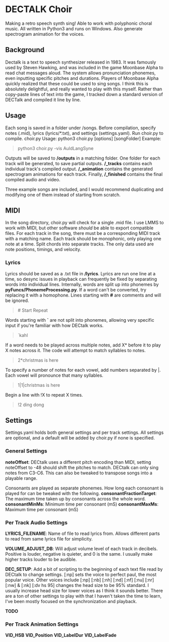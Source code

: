 # DECTALK Choir
Making a retro speech synth sing! Able to work with polyphonic choral music. All written in Python3 and runs on Windows. Also generate spectrogram animation for the voices. 

## Background
Dectalk is a text to speech synthesizer released in 1983. It was famously used by Steven Hawking, and was included in the game Moonbase Alpha to read chat messages aloud. The system allows pronunciation phonemes, even inputting specific pitches and durations. Players of Moonbase Alpha quickly realized that these could be used to sing songs. I think this is absolutely delightful, and really wanted to play with this myself. Rather than copy-paste lines of text into the game, I tracked down a standard version of DECTalk and compiled it line by line. 

## Usage
Each song is saved in a folder under /songs. Before compilation, specify notes (.mid), lyrics (lyrics/*.txt), and settings (settings.yaml). Run choir.py to compile. 
choir.py Usage: python3 choir.py \[options\] \[songFolder\]
Example: 
> python3 choir.py -vis AuldLangSyne

Outputs will be saved to **/outputs** in a matching folder. One folder for each track will be generated, to save partial outputs.  **/\_tracks** contains each individual track's compiled output.  **/\_animation** contains the generated spectrogram animations for each track. Finally, **/\_finished** contains the final compiled audio and video. 

Three example songs are included, and I would recommend duplicating and modifying one of them instead of starting from scratch. 

## MIDI
In the song directory, choir.py will check for a single .mid file. I use LMMS to work with MIDI, but other software *should* be able to export compatible files. For each track in the song, there must be a corresponding MIDI track with a matching name. Each track should be monophonic, only playing one note at a time. Split chords into separate tracks. The only data used are note positions, timings, and velocity. 

### Lyrics
Lyrics should be saved as a .txt file in **/lyrics**. Lyrics are run one line at a time, so desync issues in playback can frequently be fixed by separating words into individual lines. Internally, words are split up into phonemes by **pyFuncs/PhonemeProcessing.py**. If a word can't be converted, try replacing it with a homophone. 
Lines starting with **\#** are comments and will be ignored. 
> \# Start Repeat

Words starting with **`** are not split into phonemes, allowing very specific input if you're familiar with how DECtalk works. 
> `kahl

If a word needs to be played across multiple notes, add X* before it to play X notes across it. The code will attempt to match syllables to notes. 
> 2*christmas is here

To specify a number of notes for each vowel, add numbers separated by |. Each vowel will pronounce that many syllables. 
> 1|1|christmas is here

Begin a line with !X to repeat X times.
> !2 ding dong

## Settings
Settings.yaml holds both general settings and per track settings. All settings are optional, and a default will be added by choir.py if none is specified. 

### General Settings

**noteOffset**: DECtalk uses a different pitch encoding than MIDI, setting noteOffset to -48 should shift the pitches to match. DECtalk can only sing notes from C3-C6. This can also be tweaked to transpose songs into a playable range. 

Consonants are played as separate phonemes. How long each consonant is played for can be tweaked with the following. 
**consonantFractionTarget**: The maximum time taken up by consonants across the whole word. 
**consonantMinMs**: Minimum time per consonant (mS)
**consonantMaxMs**: Maximum time per consonant (mS)

### Per Track Audio Settings
**LYRICS_FILENAME**: Name of file to read lyrics from. Allows different parts to read from same lyrics file for simplicity. 

**VOLUME_ADJUST_DB**: Will adjust volume level of each track in decibels. Positive is louder, negative is quieter, and 0 is the same. I usually make higher tracks louder to be audible. 

**DEC_SETUP**: Add a bit of scripting to the beginning of each text file read by DECtalk to change settings. 
\[:np\] sets the voice to perfect paul, the most popular voice. Other voices include \[:np\] \[:nb\] \[:nh\] \[:nd\] \[:nf\] \[:nu\] \[:nr\] \[:nw\] & \[:nk\]
\[:dv hs 95\] changes the head size to be 95% standard. I usually increase head size for lower voices as I think it sounds better. 
There are a ton of other settings to play with that I haven't taken the time to learn, I've been mostly focused on the synchronization and playback. 




**TODO**

### Per Track Animation Settings
**VID_HSB**
**VID_Position**
**VID_LabelDur**
**VID_LabelFade**
